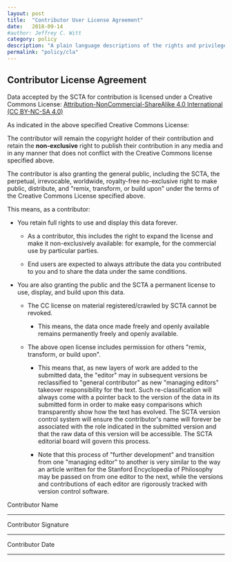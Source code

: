 ```yaml
---
layout: post
title:  "Contributor User License Agreement"
date:   2018-09-14
#author: Jeffrey C. Witt
category: policy
description: "A plain language descriptions of the rights and privileges of SCTA contributors"
permalink: "policy/cla"
---
```


## Contributor License Agreement

Data accepted by the SCTA for contribution
is licensed under a Creative Commons License: [Attribution-NonCommercial-ShareAlike 4.0 International (CC BY-NC-SA 4.0)](http://creativecommons.org/licenses/by-nc-sa/4.0/)

As indicated in the above specified Creative Commons License: 

The contributor will remain the copyright holder of their contribution and retain the **non-exclusive** right to publish their contribution in any media and in any manner that does not conflict with the Creative Commons license specified above. 

The contributor is also granting the general public, including the SCTA, the perpetual, irrevocable, worldwide, royalty-free no-exclusive right to make public, distribute, and "remix, transform, or build upon" under the terms of the Creative Commons License specified above.

This means, as a contributor:

* You retain full rights to use and display this data forever.

  * As a contributor, this includes the right to expand the license and make it non-exclusively available: for example, for the commercial use by particular parties.

  * End users are expected to always attribute the data you contributed to you and to share the data under the same conditions.

* You are also granting the public and the SCTA a permanent license to use, display, and build upon this data.

  * The CC license on material registered/crawled by SCTA cannot be revoked.

    * This means, the data once made freely and openly available remains permanently freely and openly available.

  * The above open license includes permission for others "remix, transform, or build upon".

    * This means that, as new layers of work are added to the submitted data, the "editor" may in subsequent versions be reclassified to "general contributor" as new "managing editors" takeover responsibility for the text. Such re-classification will always come with a pointer back to the version of the data in its submitted form in order to make easy comparisons which transparently show how the text has evolved. The SCTA version control system will ensure the contributor's name will forever be associated with the role indicated in the submitted version and that the raw data of this version will be accessible. The SCTA editorial board will govern this process.

    * Note that this process of "further development" and transition from one "managing editor" to another is very similar to the way an article written for the Stanford Encyclopedia of Philosophy may be passed on from one editor to the next, while the versions and contributions of each editor are rigorously tracked with version control software. 
    

Contributor Name

_____________________


Contributor Signature

_____________________


Contributor Date

_____________________